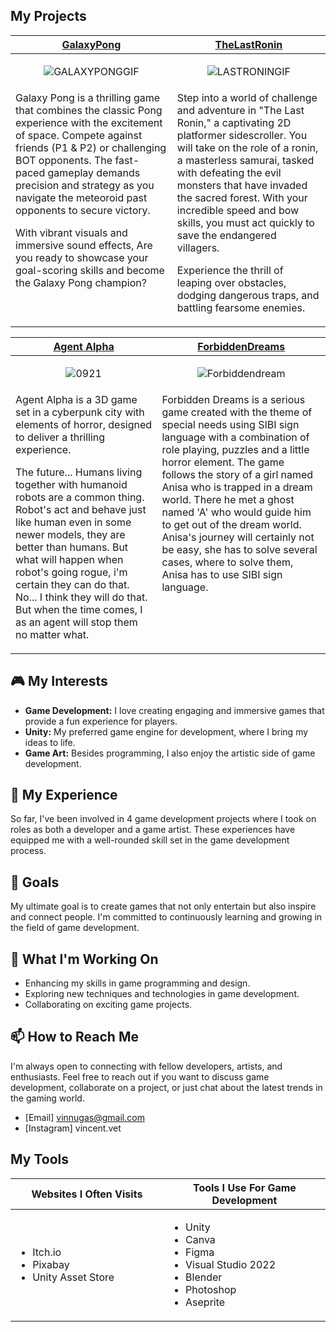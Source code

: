 <h2>My Projects</h2>

<!-- ============================================= -->
<table>
  <thead>
    <tr>
      <th width="500px" align="center"><a href="https://github.com/VuinZ/GalaxyPong">GalaxyPong</th>
      <th width="500px" align="center"><a href="https://github.com/VuinZ/TheLastRonin">TheLastRonin</th>
    </tr>
  </thead>
  <tbody>
  <tr width="500px" align="center">
  <td>
    
![GALAXYPONGGIF](https://github.com/VuinZ/VuinZ/assets/156357008/a4a4dd3b-d23b-4f25-83bd-1886f6bc54e3)


  </td>
  <td>

![LASTRONINGIF](https://github.com/VuinZ/VuinZ/assets/156357008/d01b3f6e-678c-4a5d-a139-2e45ebacef07)


  </td>
  </tr>
  <tr width="500px">
  <td valign="text-top">
Galaxy Pong is a thrilling game that combines the classic Pong experience with the excitement of space. Compete against friends (P1 & P2) or challenging BOT opponents. The fast-paced gameplay demands precision and strategy as you navigate the meteoroid past opponents to secure victory. 
    
With vibrant visuals and immersive sound effects, Are you ready to showcase your goal-scoring skills and become the Galaxy Pong champion?
  </td>
  <td valign="text-top">
Step into a world of challenge and adventure in "The Last Ronin," a captivating 2D platformer sidescroller. You will take on the role of a ronin, a masterless samurai, tasked with defeating the evil monsters that have invaded the sacred forest. With your incredible speed and bow skills, you must act quickly to save the endangered villagers.

Experience the thrill of leaping over obstacles, dodging dangerous traps, and battling fearsome enemies.
  </td>
  </tr>
  

  </tbody>
</table>
<!-- ============================================= -->
<table>
  <thead>
    <tr>
      <th width="500px" align="center"><a href="https://github.com/VuinZ/GAMEJAM">Agent Alpha</th>
      <th width="500px" align="center"><a href="https://github.com/VuinZ/Forbidden-Dream-Project">ForbiddenDreams</th>
    </tr>
  </thead>
  <tbody>
  <tr width="500px" align="center">
  <td>

  ![0921](https://github.com/user-attachments/assets/73930200-dae7-44c1-9b65-566aa107248a)


  </td>
  <td>

  ![Forbiddendream](https://github.com/VuinZ/VuinZ/assets/156357008/27c71065-fd44-4752-a916-235bb19689b2)


  </td>
  </tr>
  <tr width="500px">
  <td valign="text-top">
Agent Alpha is a 3D game set in a cyberpunk city with elements of horror, designed to deliver a thrilling experience.

The future... Humans living together with humanoid robots are a common thing. Robot's act and behave just like human even in some newer models, they are better than humans. But what will happen when robot's going rogue, i'm certain they can do that. No... I think they will do that.  But when the time comes, I as an agent will stop them no matter what.  

  </td>
  <td valign="text-top">
Forbidden Dreams is a serious game created with the theme of special needs using SIBI sign language with a combination of role playing, puzzles and a little horror element. The game follows the story of a girl named Anisa who is trapped in a dream world. There he met a ghost named 'A' who would guide him to get out of the dream world. Anisa's journey will certainly not be easy, she has to solve several cases, where to solve them, Anisa has to use SIBI sign language. 
  </td>
  </tr>
  

  </tbody>
</table>

## 🎮 My Interests

- **Game Development:** I love creating engaging and immersive games that provide a fun experience for players.
- **Unity:** My preferred game engine for development, where I bring my ideas to life.
- **Game Art:** Besides programming, I also enjoy the artistic side of game development.

## 💼 My Experience

So far, I've been involved in 4 game development projects where I took on roles as both a developer and a game artist. These experiences have equipped me with a well-rounded skill set in the game development process.

## 🎯 Goals

My ultimate goal is to create games that not only entertain but also inspire and connect people. I'm committed to continuously learning and growing in the field of game development.

## 🌱 What I'm Working On

- Enhancing my skills in game programming and design.
- Exploring new techniques and technologies in game development.
- Collaborating on exciting game projects.

## 📫 How to Reach Me

I'm always open to connecting with fellow developers, artists, and enthusiasts. Feel free to reach out if you want to discuss game development, collaborate on a project, or just chat about the latest trends in the gaming world.

- [Email] vinnugas@gmail.com
- [Instagram] vincent.vet




<!-- ============================================= -->
<h2>My Tools</h2>
<table>
  <thead>
    <tr>
      <th width="500px" align="center">Websites I Often Visits</th>
      <th width="500px" align="center">Tools I Use For Game Development</th>
    </tr>
  </thead>
  <tbody>
  <tr width="500px" align="left">
  <td>

  - Itch.io
  - Pixabay
  - Unity Asset Store
  
  </td>
  <td>

  - Unity
  - Canva
  - Figma
  - Visual Studio 2022
  - Blender
  - Photoshop
  - Aseprite


  </td>
  </tr>
  </tbody>
</table>
<!-- ============================================= -->
